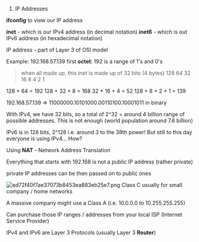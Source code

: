 1. IP Addresses

**ifconfig** to view our IP address

**inet** - which is our IPv4 address (in decimal notation)
**inet6** - which is out IPv6 address (in hexadecimal notation)

IP address - part of Layer 3 of OSI model

Example: 192.168.57.139
first **octet**: 192 is a range of 1's and 0's
> when all made up, this inet is made up of 32 bits (4 bytes)
128	 64	 32	 16	 8	 4	 2	 1 

128 + 64 = 192
128 + 32 + 8 = 168
32 + 16 + 4 = 52
128 + 8 + 2 + 1 = 139

192.168.57.139 => 11000000.10101000.00110100.10001011 in binary


With IPv4, we have 32 bits, so a total of 2^32 = around 4 billion range of possible addresses. This is not enough (world population around 7.6 billion)

IPv6 is in 128 bits, 2^128 i.e. around 3 to the 38th power!
But still to this day everyone is using IPv4...
How?

Using **NAT** - Network Address Translation

Everything that starts with 192.168 is not a public IP address (rather private)

private IP addresses can be then passed on to public ones

![ed72f40f7ae37073b8453ea883eb25e7.png](../../_resources/84e0fd07b89a43abb91eeb8cb59ff31c.png) 
Class C usually for small company / home networks

A massive company might use a Class A (i.e. 10.0.0.0 to 10.255.255.255)

Can purchase those IP ranges / addresses from your local ISP (Internet Service Provider)

IPv4 and IPv6 are Layer 3 Protocols (usually Layer 3 **Router**)









